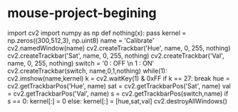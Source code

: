 # mouse-project-begining
import cv2
import numpy as np
def nothing(x):
    pass
kernel = np.zeros((300,512,3), np.uint8)
name = 'Calibrate' 
cv2.namedWindow(name)
cv2.createTrackbar('Hue', name, 0, 255, nothing)
cv2.createTrackbar('Sat', name, 0, 255, nothing)
cv2.createTrackbar('Val', name, 0, 255, nothing)
switch = '0 : OFF \n 1 : ON'
cv2.createTrackbar(switch, name,0,1,nothing)
while(1):
    cv2.imshow(name,kernel)
    k = cv2.waitKey(1) & 0xFF
    if k == 27:
        break
    hue = cv2.getTrackbarPos('Hue', name)
    sat = cv2.getTrackbarPos('Sat', name)
    val = cv2.getTrackbarPos('Val', name)
    s = cv2.getTrackbarPos(switch,name)
    if s == 0:
        kernel[:] = 0
    else:
        kernel[:] = [hue,sat,val]
cv2.destroyAllWindows()
